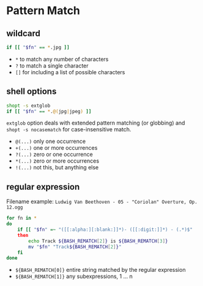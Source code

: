 # Pattern Match

## wildcard
```sh
if [[ "$fn" == *.jpg ]]
```
- `*` to match any number of characters
- `?` to match a single character
- `[]` for including a list of possible characters

## shell options
```sh
shopt -s extglob
if [[ "$fn" == *.@(jpg|jpeg) ]]
```
`extglob` option deals with extended pattern matching (or globbing)
and `shopt -s nocasematch` for case-insensitive match.
- `@(...)` only one occurrence
- `+(...)` one or more occurrences
- `?(...)` zero or one occurrence
- `*(...)` zero or more occurrences
- `!(...)` not this, but anything else

## regular expression
Filename example: `Ludwig Van Beethoven - 05 - "Coriolan" Overture, Op. 12.ogg`
```sh
for fn in *
do
    if [[ "$fn" =~ "([[:alpha:][:blank:]]*)- ([[:digit:]]*) - (.*)$"
    then
        echo Track ${BASH_REMATCH[2]} is ${BASH_REMATCH[3]}
        mv "$fn" "Track${BASH_REMATCH[2]}"
    fi
done
```
- `${BASH_REMATCH[0]}` entire string matched by the regular expression
- `${BASH_REMATCH[1]}` any subexpressions, 1 ... n
